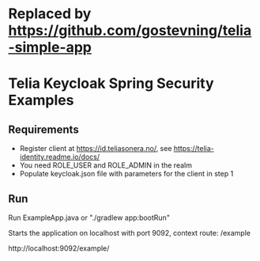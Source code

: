 # Replaced by https://github.com/gostevning/telia-simple-app

# Telia Keycloak Spring Security Examples
## Requirements
* Register client at https://id.teliasonera.no/, see https://telia-identity.readme.io/docs/
* You need ROLE_USER and ROLE_ADMIN in the realm
* Populate keycloak.json file with parameters for the client in step 1

## Run
Run ExampleApp.java or "./gradlew app:bootRun"

Starts the application on localhost with port 9092, context route: /example

http://localhost:9092/example/
